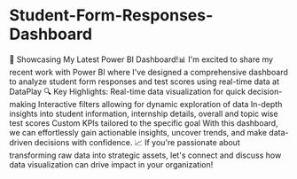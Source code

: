 # Student-Form-Responses-Dashboard
🚀 Showcasing My Latest Power BI Dashboard!📊
I'm excited to share my recent work with Power BI where I've designed a comprehensive dashboard to analyze student form responses and test scores using real-time data at DataPlay
🔍 Key Highlights:
Real-time data visualization for quick decision-making
Interactive filters allowing for dynamic exploration of data
In-depth insights into student information, internship details, overall and topic wise test scores
Custom KPIs tailored to the specific goal
With this dashboard, we can effortlessly gain actionable insights, uncover trends, and make data-driven decisions with confidence. 📈
If you're passionate about transforming raw data into strategic assets, let's connect and discuss how data visualization can drive impact in your organization!
